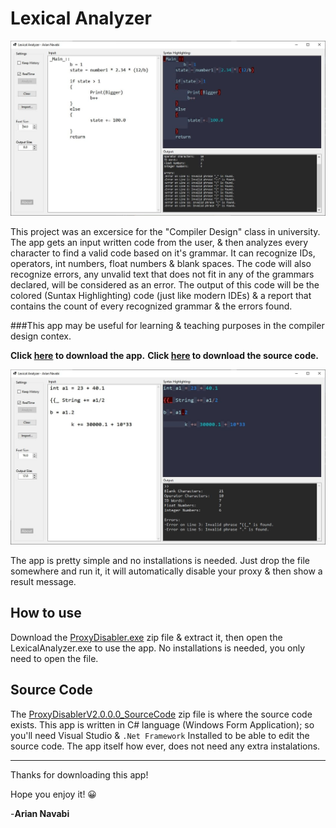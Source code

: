 # Lexical Analyzer
![Here's how the app looks!](https://github.com/ariannavabi/PersonalProjects/blob/main/Lexical%20Analyzer/Screenshot1_LexicalAnalyzer.jpg?raw=true)

This project was an excersice for the "Compiler Design" class in university.
The app gets an input written code from the user, & then analyzes every character to find a valid code based on it's grammar. It can recognize IDs, operators, int numbers, float numbers & blank spaces. The code will also recognize errors, any unvalid text that does not fit in any of the grammars declared, will be considered as an error.
The output of this code will be the colored (Suntax Highlighting) code (just like modern IDEs) & a report that contains the count of every recognized grammar & the errors found.


###This app may be useful for learning & teaching purposes in the compiler design contex.

**Click [here](https://github.com/ariannavabi/WindowsUtilities/raw/main/Proxy%20Disabler/ProxyDisabler.exe) to download the app.**
**Click [here](https://github.com/ariannavabi/WindowsUtilities/raw/main/Proxy%20Disabler/ProxyDisabler.exe) to download the source code.**


![Here's how the app looks!](https://github.com/ariannavabi/PersonalProjects/blob/main/Lexical%20Analyzer/Screenshot2_LexicalAnalyzer.jpg?raw=true)

The app is pretty simple and no installations is needed. Just drop the file somewhere and run it, it will automatically disable your proxy & then show a result message.

## How to use  
  Download the [ProxyDisabler.exe](https://github.com/ariannavabi/WindowsUtilities/raw/main/Proxy%20Disabler/ProxyDisabler.exe) zip file & extract it, then open the LexicalAnalyzer.exe to use the app. No installations is needed, you only need to open the file.


## Source Code
  The [ProxyDisablerV2.0.0.0_SourceCode](https://github.com/ariannavabi/WindowsUtilities/tree/main/Proxy%20Disabler/ProxyDisablerV2.0.0.0_SourceCode) zip file is where the source code exists. This app is written in C# language (Windows Form Application); so you'll need Visual Studio & `.Net Framework` Installed to be able to edit the source code. The app itself how ever, does not need any extra instalations.

---

Thanks for downloading this app!


Hope you enjoy it! 😀
 
 
 -**Arian Navabi**
